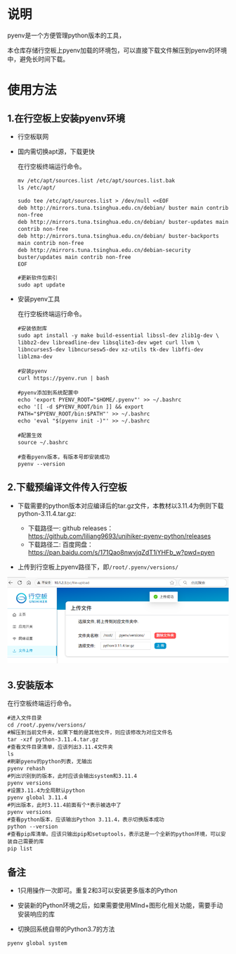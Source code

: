 

# 说明

pyenv是一个方便管理python版本的工具，

本仓库存储行空板上pyenv加载的环境包，可以直接下载文件解压到pyenv的环境中，避免长时间下载。



# 使用方法

## 1.在行空板上安装pyenv环境

- 行空板联网

- 国内需切换apt源，下载更快

  在行空板终端运行命令。

  ```
  mv /etc/apt/sources.list /etc/apt/sources.list.bak
  ls /etc/apt/
  ```

  ```
  sudo tee /etc/apt/sources.list > /dev/null <<EOF
  deb http://mirrors.tuna.tsinghua.edu.cn/debian/ buster main contrib non-free
  deb http://mirrors.tuna.tsinghua.edu.cn/debian/ buster-updates main contrib non-free
  deb http://mirrors.tuna.tsinghua.edu.cn/debian/ buster-backports main contrib non-free
  deb http://mirrors.tuna.tsinghua.edu.cn/debian-security buster/updates main contrib non-free
  EOF
  
  ```

  ```
  #更新软件包索引
  sudo apt update
  ```

  

- 安装pyenv工具

  在行空板终端运行命令。
  
  ```
  #安装依耐库
  sudo apt install -y make build-essential libssl-dev zlib1g-dev \
  libbz2-dev libreadline-dev libsqlite3-dev wget curl llvm \
  libncurses5-dev libncursesw5-dev xz-utils tk-dev libffi-dev liblzma-dev
  
  #安装pyenv
  curl https://pyenv.run | bash
  
  #pyenv添加到系统配置中
  echo 'export PYENV_ROOT="$HOME/.pyenv"' >> ~/.bashrc
  echo '[[ -d $PYENV_ROOT/bin ]] && export PATH="$PYENV_ROOT/bin:$PATH"' >> ~/.bashrc
  echo 'eval "$(pyenv init -)"' >> ~/.bashrc
  
  #配置生效
  source ~/.bashrc
  
  #查看pyenv版本，有版本号即安装成功
  pyenv --version
  
  ```



## 2.下载预编译文件传入行空板

- 下载需要的python版本对应编译后的tar.gz文件，本教材以3.11.4为例则下载python-3.11.4.tar.gz:
  - 下载路径一:  github releases：https://github.com/liliang9693/unihiker-pyenv-python/releases
  - 下载路径二:  百度网盘： https://pan.baidu.com/s/171Qao8nwvjqZdT1iYHFb_w?pwd=pyen 

- 上传到行空板上pyenv路径下，即```/root/.pyenv/versions/```


![upload](README-cn.assets/upload.png)

## 3.安装版本

在行空板终端运行命令。

```
#进入文件目录
cd /root/.pyenv/versions/
#解压到当前文件夹，如果下载的是其他文件，则应该修改为对应文件名
tar -xzf python-3.11.4.tar.gz
#查看文件目录清单，应该列出3.11.4文件夹
ls
#刷新pyenv的python列表，无输出
pyenv rehash
#列出识别到的版本，此时应该会输出system和3.11.4
pyenv versions
#设置3.11.4为全局默认python
pyenv global 3.11.4
#列出版本，此时3.11.4前面有个*表示被选中了
pyenv versions
#查看python版本，应该输出Python 3.11.4，表示切换版本成功
python --version
#查看pip库清单。应该只输出pip和setuptools，表示这是一个全新的python环境，可以安装自己需要的库
pip list
```

## 备注

- 1只用操作一次即可。重复2和3可以安装更多版本的Python
- 安装新的Python环境之后，如果需要使用MInd+图形化相关功能，需要手动安装响应的库

- 切换回系统自带的Python3.7的方法

```
pyenv global system
```

